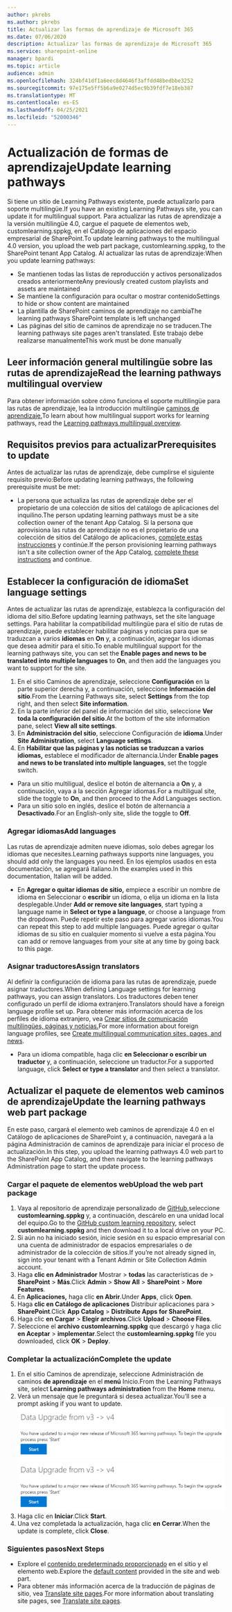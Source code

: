 ```yaml
---
author: pkrebs
ms.author: pkrebs
title: Actualizar las formas de aprendizaje de Microsoft 365
ms.date: 07/06/2020
description: Actualizar las formas de aprendizaje de Microsoft 365
ms.service: sharepoint-online
manager: bpardi
ms.topic: article
audience: admin
ms.openlocfilehash: 324bf41df1a6eec8d4646f3affdd48bedbbe3252
ms.sourcegitcommit: 97e175e5ff5b6a9e0274d5ec9b39fdf7e18eb387
ms.translationtype: MT
ms.contentlocale: es-ES
ms.lasthandoff: 04/25/2021
ms.locfileid: "52000346"
---
```

# <a name="update-learning-pathways"></a><span data-ttu-id="fe640-103">Actualización de formas de aprendizaje</span><span class="sxs-lookup"><span data-stu-id="fe640-103">Update learning pathways</span></span>
<span data-ttu-id="fe640-104">Si tiene un sitio de Learning Pathways existente, puede actualizarlo para soporte multilingüe.</span><span class="sxs-lookup"><span data-stu-id="fe640-104">If you have an existing Learning Pathways site, you can update it for multilingual support.</span></span> <span data-ttu-id="fe640-105">Para actualizar las rutas de aprendizaje a la versión multilingüe 4.0, cargue el paquete de elementos web, customlearning.sppkg, en el Catálogo de aplicaciones del espacio empresarial de SharePoint.</span><span class="sxs-lookup"><span data-stu-id="fe640-105">To update learning pathways to the multilingual 4.0 version, you upload the web part package, customlearning.sppkg, to the SharePoint tenant App Catalog.</span></span> <span data-ttu-id="fe640-106">Al actualizar las rutas de aprendizaje:</span><span class="sxs-lookup"><span data-stu-id="fe640-106">When you update learning pathways:</span></span>  

- <span data-ttu-id="fe640-107">Se mantienen todas las listas de reproducción y activos personalizados creados anteriormente</span><span class="sxs-lookup"><span data-stu-id="fe640-107">Any previously created custom playlists and assets are maintained</span></span>
- <span data-ttu-id="fe640-108">Se mantiene la configuración para ocultar o mostrar contenido</span><span class="sxs-lookup"><span data-stu-id="fe640-108">Settings to hide or show content are maintained</span></span>
- <span data-ttu-id="fe640-109">La plantilla de SharePoint caminos de aprendizaje no cambia</span><span class="sxs-lookup"><span data-stu-id="fe640-109">The learning pathways SharePoint template is left unchanged</span></span>
- <span data-ttu-id="fe640-110">Las páginas del sitio de caminos de aprendizaje no se traducen.</span><span class="sxs-lookup"><span data-stu-id="fe640-110">The learning pathways site pages aren't translated.</span></span> <span data-ttu-id="fe640-111">Este trabajo debe realizarse manualmente</span><span class="sxs-lookup"><span data-stu-id="fe640-111">This work must be done manually</span></span>

## <a name="read-the-learning-pathways-multilingual-overview"></a><span data-ttu-id="fe640-112">Leer información general multilingüe sobre las rutas de aprendizaje</span><span class="sxs-lookup"><span data-stu-id="fe640-112">Read the learning pathways multilingual overview</span></span>
<span data-ttu-id="fe640-113">Para obtener información sobre cómo funciona el soporte multilingüe para las rutas de aprendizaje, lea la introducción multilingüe [caminos de aprendizaje.](custom_overview.md)</span><span class="sxs-lookup"><span data-stu-id="fe640-113">To learn about how multilingual support works for learning pathways, read the [Learning pathways multilingual overview](custom_overview.md).</span></span> 

## <a name="prerequisites-to-update"></a><span data-ttu-id="fe640-114">Requisitos previos para actualizar</span><span class="sxs-lookup"><span data-stu-id="fe640-114">Prerequisites to update</span></span>
<span data-ttu-id="fe640-115">Antes de actualizar las rutas de aprendizaje, debe cumplirse el siguiente requisito previo:</span><span class="sxs-lookup"><span data-stu-id="fe640-115">Before updating learning pathways, the following prerequisite must be met:</span></span>
- <span data-ttu-id="fe640-116">La persona que actualiza las rutas de aprendizaje debe ser el propietario de una colección de sitios del catálogo de aplicaciones del inquilino.</span><span class="sxs-lookup"><span data-stu-id="fe640-116">The person updating learning pathways must be a site collection owner of the tenant App Catalog.</span></span> <span data-ttu-id="fe640-117">Si la persona que aprovisiona las rutas de aprendizaje no es el propietario de una colección de sitios del Catálogo de aplicaciones, [complete estas instrucciones](addappadmin.md) y continúe.</span><span class="sxs-lookup"><span data-stu-id="fe640-117">If the person provisioning learning pathways isn't a site collection owner of the App Catalog, [complete these instructions](addappadmin.md) and continue.</span></span> 

## <a name="set-language-settings"></a><span data-ttu-id="fe640-118">Establecer la configuración de idioma</span><span class="sxs-lookup"><span data-stu-id="fe640-118">Set language settings</span></span> 
<span data-ttu-id="fe640-119">Antes de actualizar las rutas de aprendizaje, establezca la configuración del idioma del sitio.</span><span class="sxs-lookup"><span data-stu-id="fe640-119">Before updating learning pathways, set the site language settings.</span></span> <span data-ttu-id="fe640-120">Para habilitar la compatibilidad multilingüe para el sitio de rutas de aprendizaje, puede establecer habilitar páginas y noticias para que se traduzcan a varios **idiomas** en **On** y, a continuación, agregar los idiomas que desea admitir para el sitio.</span><span class="sxs-lookup"><span data-stu-id="fe640-120">To enable multilingual support for the learning pathways site, you can set the **Enable pages and news to be translated into multiple languages** to **On**, and then add the languages you want to support for the site.</span></span>
1.  <span data-ttu-id="fe640-121">En el sitio Caminos de aprendizaje, seleccione **Configuración** en la parte superior derecha y, a continuación, seleccione **Información del sitio**.</span><span class="sxs-lookup"><span data-stu-id="fe640-121">From the Learning Pathways site, select **Settings** from the top right, and then select **Site information**.</span></span>
2.  <span data-ttu-id="fe640-122">En la parte inferior del panel de información del sitio, seleccione **Ver toda la configuración del sitio**.</span><span class="sxs-lookup"><span data-stu-id="fe640-122">At the bottom of the site information pane, select **View all site settings**.</span></span>
3.  <span data-ttu-id="fe640-123">En **Administración del sitio**, seleccione Configuración de **idioma**.</span><span class="sxs-lookup"><span data-stu-id="fe640-123">Under **Site Administration**, select **Language settings**.</span></span>
4.  <span data-ttu-id="fe640-124">En **Habilitar que las páginas y las noticias se traduzcan a varios idiomas,** establece el modificador de alternancia.</span><span class="sxs-lookup"><span data-stu-id="fe640-124">Under **Enable pages and news to be translated into multiple languages**, set the toggle switch.</span></span> 
- <span data-ttu-id="fe640-125">Para un sitio multiligual, deslice el botón de alternancia a **On** y, a continuación, vaya a la sección Agregar idiomas.</span><span class="sxs-lookup"><span data-stu-id="fe640-125">For a multiligual site, slide the toggle to **On**, and then proceed to the Add Languages section.</span></span> 
- <span data-ttu-id="fe640-126">Para un sitio solo en inglés, deslice el botón de alternancia a **Desactivado**.</span><span class="sxs-lookup"><span data-stu-id="fe640-126">For an English-only site, slide the toggle to **Off**.</span></span>

### <a name="add-languages"></a><span data-ttu-id="fe640-127">Agregar idiomas</span><span class="sxs-lookup"><span data-stu-id="fe640-127">Add languages</span></span>
<span data-ttu-id="fe640-128">Las rutas de aprendizaje admiten nueve idiomas, solo debes agregar los idiomas que necesites.</span><span class="sxs-lookup"><span data-stu-id="fe640-128">Learning pathways supports nine languages, you should add only the languages you need.</span></span> <span data-ttu-id="fe640-129">En los ejemplos usados en esta documentación, se agregará italiano.</span><span class="sxs-lookup"><span data-stu-id="fe640-129">In the examples used in this documentation, Italian will be added.</span></span> 
- <span data-ttu-id="fe640-130">En **Agregar o quitar idiomas de sitio,** empiece a escribir un nombre de idioma en Seleccionar o **escribir** un idioma, o elija un idioma en la lista desplegable.</span><span class="sxs-lookup"><span data-stu-id="fe640-130">Under **Add or remove site languages**, start typing a language name in **Select or type a language**, or choose a language from the dropdown.</span></span> <span data-ttu-id="fe640-131">Puede repetir este paso para agregar varios idiomas.</span><span class="sxs-lookup"><span data-stu-id="fe640-131">You can repeat this step to add multiple languages.</span></span> <span data-ttu-id="fe640-132">Puede agregar o quitar idiomas de su sitio en cualquier momento si vuelve a esta página.</span><span class="sxs-lookup"><span data-stu-id="fe640-132">You can add or remove languages from your site at any time by going back to this page.</span></span>
 
### <a name="assign-translators"></a><span data-ttu-id="fe640-133">Asignar traductores</span><span class="sxs-lookup"><span data-stu-id="fe640-133">Assign translators</span></span>
<span data-ttu-id="fe640-134">Al definir la configuración de idioma para las rutas de aprendizaje, puede asignar traductores.</span><span class="sxs-lookup"><span data-stu-id="fe640-134">When defining Language settings for learning pathways, you can assign translators.</span></span> <span data-ttu-id="fe640-135">Los traductores deben tener configurado un perfil de idioma extranjero.</span><span class="sxs-lookup"><span data-stu-id="fe640-135">Translators should have a foreign language profile set up.</span></span> <span data-ttu-id="fe640-136">Para obtener más información acerca de los perfiles de idioma extranjero, vea [Crear sitios de comunicación multilingües, páginas y noticias.](https://support.office.com/article/2bb7d610-5453-41c6-a0e8-6f40b3ed750c)</span><span class="sxs-lookup"><span data-stu-id="fe640-136">For more information about foreign language profiles, see [Create multilingual communication sites, pages, and news](https://support.office.com/article/2bb7d610-5453-41c6-a0e8-6f40b3ed750c).</span></span>  
- <span data-ttu-id="fe640-137">Para un idioma compatible, haga clic **en Seleccionar o escribir un traductor** y, a continuación, seleccione un traductor.</span><span class="sxs-lookup"><span data-stu-id="fe640-137">For a supported language, click **Select or type a translator** and then select a translator.</span></span> 

## <a name="update-the-learning-pathways-web-part-package"></a><span data-ttu-id="fe640-138">Actualizar el paquete de elementos web caminos de aprendizaje</span><span class="sxs-lookup"><span data-stu-id="fe640-138">Update the learning pathways web part package</span></span>
<span data-ttu-id="fe640-139">En este paso, cargará el elemento web caminos de aprendizaje 4.0 en el Catálogo de aplicaciones de SharePoint y, a continuación, navegará a la página Administración de caminos de aprendizaje para iniciar el proceso de actualización.</span><span class="sxs-lookup"><span data-stu-id="fe640-139">In this step, you upload the learning pathways 4.0 web part to the SharePoint App Catalog, and then navigate to the learning pathways Administration page to start the update process.</span></span>

### <a name="upload-the-web-part-package"></a><span data-ttu-id="fe640-140">Cargar el paquete de elementos web</span><span class="sxs-lookup"><span data-stu-id="fe640-140">Upload the web part package</span></span>
1.  <span data-ttu-id="fe640-141">Vaya al repositorio de aprendizaje personalizado de [GitHub,](https://github.com/pnp/custom-learning-office-365/tree/master/webpart)seleccione **customlearning.sppkg** y, a continuación, descárelo en una unidad local del equipo.</span><span class="sxs-lookup"><span data-stu-id="fe640-141">Go to the [GitHub custom learning repository](https://github.com/pnp/custom-learning-office-365/tree/master/webpart), select **customlearning.sppkg** and then download it to a local drive on your PC.</span></span>
2.  <span data-ttu-id="fe640-142">Si aún no ha iniciado sesión, inicie sesión en su espacio empresarial con una cuenta de administrador de espacios empresariales o de administrador de la colección de sitios.</span><span class="sxs-lookup"><span data-stu-id="fe640-142">If you’re not already signed in, sign into your tenant with a Tenant Admin or Site Collection Admin account.</span></span> 
3.  <span data-ttu-id="fe640-143">Haga **clic en Administrador** Mostrar  >  **todas** las características de  >  **SharePoint**  >  **Más**.</span><span class="sxs-lookup"><span data-stu-id="fe640-143">Click **Admin** > **Show All** > **SharePoint** > **More Features**.</span></span> 
4.  <span data-ttu-id="fe640-144">En **Aplicaciones,** haga clic **en Abrir**.</span><span class="sxs-lookup"><span data-stu-id="fe640-144">Under **Apps**, click **Open**.</span></span> 
5.  <span data-ttu-id="fe640-145">Haga **clic en Catálogo de aplicaciones** Distribuir aplicaciones para  >  **SharePoint**.</span><span class="sxs-lookup"><span data-stu-id="fe640-145">Click **App Catalog** > **Distribute Apps for SharePoint**.</span></span> 
6.  <span data-ttu-id="fe640-146">Haga clic **en Cargar**  >  **Elegir archivos**.</span><span class="sxs-lookup"><span data-stu-id="fe640-146">Click **Upload** > **Choose Files**.</span></span> 
7.  <span data-ttu-id="fe640-147">Seleccione el **archivo customlearning.sppkg** que descargó y haga clic **en Aceptar**  >  **implementar**.</span><span class="sxs-lookup"><span data-stu-id="fe640-147">Select the **customlearning.sppkg** file you downloaded, click **OK** > **Deploy**.</span></span> 

### <a name="complete-the-update"></a><span data-ttu-id="fe640-148">Completar la actualización</span><span class="sxs-lookup"><span data-stu-id="fe640-148">Complete the update</span></span>
1.  <span data-ttu-id="fe640-149">En el sitio Caminos de aprendizaje, seleccione Administración de caminos **de aprendizaje** en el **menú** Inicio.</span><span class="sxs-lookup"><span data-stu-id="fe640-149">From the Learning Pathways site, select **Learning pathways administration** from the **Home** menu.</span></span> 
2.  <span data-ttu-id="fe640-150">Verá un mensaje que le preguntará si desea actualizar.</span><span class="sxs-lookup"><span data-stu-id="fe640-150">You’ll see a prompt asking if you want to update.</span></span> 
<span data-ttu-id="fe640-151">![El mensaje le pide que inicie la actualización.](media/custom_update_adminprompt_ml.png)</span><span class="sxs-lookup"><span data-stu-id="fe640-151">![Message prompts you to start the update.](media/custom_update_adminprompt_ml.png)</span></span>
3.  <span data-ttu-id="fe640-152">Haga clic en **Iniciar**.</span><span class="sxs-lookup"><span data-stu-id="fe640-152">Click **Start**.</span></span> 
4. <span data-ttu-id="fe640-153">Una vez completada la actualización, haga clic **en Cerrar**.</span><span class="sxs-lookup"><span data-stu-id="fe640-153">When the update is complete, click **Close**.</span></span> 

### <a name="next-steps"></a><span data-ttu-id="fe640-154">Siguientes pasos</span><span class="sxs-lookup"><span data-stu-id="fe640-154">Next Steps</span></span>
- <span data-ttu-id="fe640-155">Explore el [contenido predeterminado proporcionado](custom_exploresite.md) en el sitio y el elemento web.</span><span class="sxs-lookup"><span data-stu-id="fe640-155">Explore the [default content](custom_exploresite.md) provided in the site and web part.</span></span>
- <span data-ttu-id="fe640-156">Para obtener más información acerca de la traducción de páginas de sitio, vea [Translate site pages](custom_translate_page_ml.md).</span><span class="sxs-lookup"><span data-stu-id="fe640-156">For more information about translating site pages, see [Translate site pages](custom_translate_page_ml.md).</span></span> 

